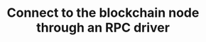 ---
title: Connect to the blockchain node through an RPC driver
excerpt: >
  <p><b>The number of credits consumed depends on the number of methods
  submitted in an API call:<br/>

  * 50 credits per debug*/trace* method (for EVM-based blockchains)<br/>

  * 50 credits per EOS <a
  href="https://developers.eos.io/manuals/eos/v2.0/nodeos/plugins/trace_api_plugin/api-reference/index"
  target="_blank">Trace API</a> methods <br/>

  * 5 credits per eth_call method (for EVM-based blockchains)<br/>

  * 2 credits per any other RPC method</b></p>

  <p>Connect directly to the blockchain node provided by Tatum.</p>

  <p>The <code>POST</code> method is used. The API endpoint URL acts as an
  HTTP-based RPC driver.</p>
api:
  file: api.json
  operationId: NodeJsonPostRpcDriver
hidden: false
---